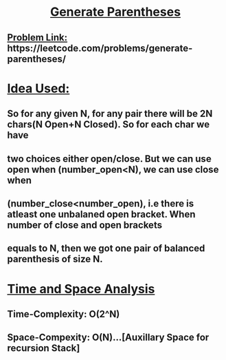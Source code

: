 <h1 align='center'><u><b> Generate Parentheses</b> </u></h1>

<h2> <u>Problem Link:</u> https://leetcode.com/problems/generate-parentheses/ </h2>

<h1 ><u> Idea Used: </u></h1>

## So for any given N, for any pair there will be 2N chars(N Open+N Closed). So for each char we have

## two choices either open/close. But we can use open when (number_open<N), we can use close when

## (number_close<number_open), i.e there is atleast one unbalaned open bracket. When number of close and open brackets

## equals to N, then we got one pair of balanced parenthesis of size N.

<h1 ><u> Time and Space Analysis </u></h1>

## Time-Complexity: O(2^N)

## Space-Compexity: O(N)...[Auxillary Space for recursion Stack]
